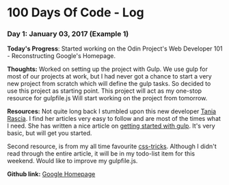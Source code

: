 # 100 Days Of Code - Log

### Day 1: January 03, 2017 (Example 1)

**Today's Progress**: Started working on the Odin Project's Web Developer 101 - Reconstructing Google's Homepage.

**Thoughts:** Worked on setting up the project with Gulp. We use gulp for most of our projects at work, but I had never got a chance to start a very new project from scratch which will define the gulp tasks. 
So decided to use this project as starting point. This project will act as my one-stop resource for gulpfile.js
Will start working on the project from tomorrow.

**Resources:** 
Not quite long back I stumbled upon this new developer [Tania Rascia](https://www.taniarascia.com/me/). I find her articles very easy to follow and are most of the times what I need. She has written a nice article on [getting started with gulp](https://www.taniarascia.com/getting-started-with-gulp/). It's very basic, but will get you started.

Second resource, is from my all time favourite [css-tricks](https://css-tricks.com/gulp-for-beginners/). Although I didn't read through the entire article, it will be in my todo-list item for this weekend. Would like to improve my gulpfile.js.

**Github link:**
[Google Homepage](https://github.com/PriyeshT/google-homepage)

